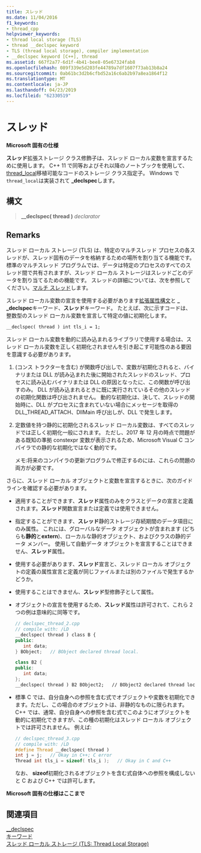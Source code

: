 ```yaml
---
title: スレッド
ms.date: 11/04/2016
f1_keywords:
- thread_cpp
helpviewer_keywords:
- thread local storage (TLS)
- thread __declspec keyword
- TLS (thread local storage), compiler implementation
- __declspec keyword [C++], thread
ms.assetid: 667f2a77-6d1f-4b41-bee8-05e67324fab8
ms.openlocfilehash: 089f339e5d203fe44789a7df1607f73ab13b8a24
ms.sourcegitcommit: 0ab61bc3d2b6cfbd52a16c6ab2b97a8ea1864f12
ms.translationtype: MT
ms.contentlocale: ja-JP
ms.lasthandoff: 04/23/2019
ms.locfileid: "62330519"
---
```

# <a name="thread"></a>スレッド

**Microsoft 固有の仕様**

**スレッド**拡張ストレージ クラス修飾子は、スレッド ローカル変数を宣言するために使用します。 C++ 11 で同等およびそれ以降のノートブックを使用して、 [thread_local](../cpp/storage-classes-cpp.md#thread_local)移植可能なコードのストレージ クラス指定子。 Windows で`thread_local`は実装されて **_declspec**します。

## <a name="syntax"></a>構文

> **__declspec( thread )** *declarator*

## <a name="remarks"></a>Remarks

スレッド ローカル ストレージ (TLS) は、特定のマルチスレッド プロセスの各スレッドが、スレッド固有のデータを格納するための場所を割り当てる機能です。 標準のマルチスレッド プログラムでは、データは特定のプロセスのすべてのスレッド間で共有されますが、スレッド ローカル ストレージはスレッドごとのデータを割り当てるための機能です。 スレッドの詳細については、次を参照してください。[マルチ スレッド](../parallel/multithreading-support-for-older-code-visual-cpp.md)します。

スレッド ローカル変数の宣言を使用する必要があります[拡張属性構文](../cpp/declspec.md)と **_ _declspec**キーワード、**スレッド**キーワード。 たとえば、次に示すコードは、整数型のスレッド ローカル変数を宣言して特定の値に初期化します。

```cpp
__declspec( thread ) int tls_i = 1;
```

スレッド ローカル変数を動的に読み込まれるライブラリで使用する場合は、スレッド ローカル変数を正しく初期化されませんを引き起こす可能性のある要因を意識する必要があります。

1. (コンス トラクターを含む) が関数呼び出しで、変数が初期化されると、バイナリまたは DLL が読み込まれた後に開始されたスレッドのスレッド、プロセスに読み込むバイナリまたは DLL の原因となったに、この関数が呼び出すのみ。 DLL が読み込まれるときに既に実行されているその他のスレッドの初期化関数は呼び出されません。 動的な初期化は、決して、スレッドの開始時に、DLL がプロセスに含まれていない場合にメッセージを取得の DLL_THREAD_ATTACH、DllMain 呼び出しが、DLL で発生します。

1. 定数値を持つ静的に初期化されるスレッド ローカル変数は、すべてのスレッドでは正しく初期化一般にされます。 ただし、2017 年 12 月の時点で問題がある既知の準拠 constexpr 変数が表示されるため、Microsoft Visual C コンパイラでの静的な初期化ではなく動的です。

   メモ:将来のコンパイラの更新プログラムで修正するのには、これらの問題の両方が必要です。

さらに、スレッド ローカル オブジェクトと変数を宣言するときに、次のガイドラインを確認する必要があります。

- 適用することができます、**スレッド**属性のみをクラスとデータの宣言と定義されます。**スレッド**関数宣言または定義では使用できません。

- 指定することができます、**スレッド**静的ストレージ存続期間のデータ項目にのみ属性。 これには、グローバルなデータ オブジェクトが含まれます (どちらも**静的**と**extern**)、ローカルな静的オブジェクト、およびクラスの静的データ メンバー。 使用して自動データ オブジェクトを宣言することはできません、**スレッド**属性。

- 使用する必要があります、**スレッド**宣言と、スレッド ローカル オブジェクトの定義の属性宣言と定義が同じファイルまたは別のファイルで発生するかどうか。

- 使用することはできません、**スレッド**型修飾子として属性。

- オブジェクトの宣言を使用するため、**スレッド**属性は許可されて、これら 2 つの例は意味的に同等です。

    ```cpp
    // declspec_thread_2.cpp
    // compile with: /LD
    __declspec( thread ) class B {
    public:
       int data;
    } BObject;   // BObject declared thread local.

    class B2 {
    public:
       int data;
    };
    __declspec( thread ) B2 BObject2;   // BObject2 declared thread local.
    ```

- 標準 C では、自分自身への参照を含む式でオブジェクトや変数を初期化できます。ただし、この場合のオブジェクトは、非静的なものに限られます。 C++ では、通常、自分自身への参照を含む式でこのようにオブジェクトを動的に初期化できますが、この種の初期化はスレッド ローカル オブジェクトでは許可されません。 例えば:

   ```cpp
   // declspec_thread_3.cpp
   // compile with: /LD
   #define Thread __declspec( thread )
   int j = j;   // Okay in C++; C error
   Thread int tls_i = sizeof( tls_i );   // Okay in C and C++
   ```

   なお、 **sizeof**初期化されるオブジェクトを含む式自体への参照を構成しないと C および C++ では許可します。

**Microsoft 固有の仕様はここまで**

## <a name="see-also"></a>関連項目

[__declspec](../cpp/declspec.md)<br/>
[キーワード](../cpp/keywords-cpp.md)<br/>
[スレッド ローカル ストレージ (TLS: Thread Local Storage)](../parallel/thread-local-storage-tls.md)